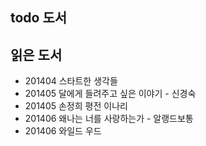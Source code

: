 



todo 도서
---------------------




읽은 도서
--------------------

- 201404 스타트한 생각들
- 201405 달에게 들려주고 싶은 이야기 - 신경숙
- 201405 손정희 평전 이나리
- 201406 왜나는 너를 사랑하는가 - 알랭드보통
- 201406 와일드 우드


